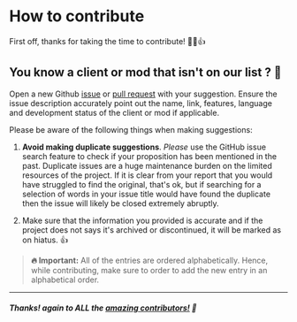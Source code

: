 # How to contribute

First off, thanks for taking the time to contribute! 🎉🎉👍

## You know a client or mod that isn't on our list ? 📝

Open a new Github [issue][issue-link] or [pull request][pulls-link]
with your suggestion. Ensure the issue description accurately 
point out the name, link, features, language and development 
status of the client or mod if applicable.

Please be aware of the following things when making suggestions:

1. **Avoid making duplicate suggestions**. *Please* use the GitHub issue search 
   feature to check if your proposition has been mentioned in the past. 
   Duplicate issues are a huge maintenance burden on the limited resources 
   of the project. If it is clear from your report that you would have 
   struggled to find the original, that's ok, but if searching for a selection 
   of words in your issue title would have found the duplicate then the 
   issue will likely be closed extremely abruptly.

2. Make sure that the information you provided is accurate and if the
   project does not says it's archived or discontinued, it will be
   marked as on hiatus. 👍

> **:fire: Important:**
> All of the entries are ordered alphabetically. 
> Hence, while contributing, make sure to order to add the new 
> entry in an alphabetical order.

---

##### Thanks! again to ALL the [amazing contributors!][contributors] 🙏

[issue-link]: https://github.com/Discord-Client-Encyclopedia-Management/Discord3rdparties/issues
[pulls-link]: https://github.com/Discord-Client-Encyclopedia-Management/Discord3rdparties/pulls
[contributors]: https://github.com/Discord-Client-Encyclopedia-Management/Discord3rdparties/graphs/contributors
